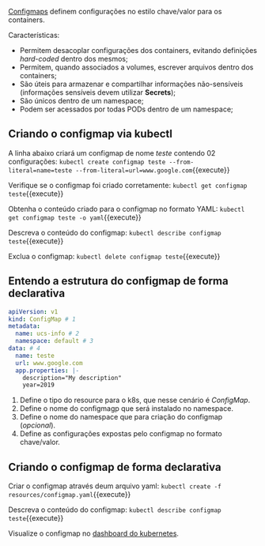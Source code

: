 [Configmaps](https://cloud.google.com/kubernetes-engine/docs/concepts/configmap) definem configurações no estilo chave/valor para os containers.

Características:
- Permitem desacoplar configurações dos containers, evitando definições *hard-coded* dentro dos mesmos;
- Permitem, quando associados a volumes, escrever arquivos dentro dos containers;
- São úteis para armazenar e compartilhar informações não-sensíveis (informações sensíveis devem utilizar **Secrets**);
- São únicos dentro de um namespace;
- Podem ser acessados por todas PODs dentro de um namespace;

## Criando o configmap via kubectl

A linha abaixo criará um configmap de nome *teste* contendo 02 configurações:
`kubectl create configmap teste --from-literal=name=teste --from-literal=url=www.google.com`{{execute}}

Verifique se o configmap foi criado corretamente:
`kubectl get configmap teste`{{execute}}

Obtenha o conteúdo criado para o configmap no formato YAML:
`kubectl get configmap teste -o yaml`{{execute}}

Descreva o conteúdo do configmap:
`kubectl describe configmap teste`{{execute}}

Exclua o configmap:
`kubectl delete configmap teste`{{execute}}

## Entendo a estrutura do configmap de forma declarativa

```yaml
apiVersion: v1
kind: ConfigMap # 1
metadata:
  name: ucs-info # 2
  namespace: default # 3
data: # 4
  name: teste
  url: www.google.com
  app.properties: |-
    description="My description"
    year=2019
```

1. Define o tipo do resource para o k8s, que nesse cenário é *ConfigMap*.
2. Define o nome do configmagp que será instalado no namespace.
3. Define o nome do namespace que para criação do configmap (*opcional*).
4. Define as configurações expostas pelo configmap no formato chave/valor.

## Criando o configmap de forma declarativa

Criar o configmap através deum arquivo yaml:
`kubectl create -f resources/configmap.yaml`{{execute}}

Descreva o conteúdo do configmap:
`kubectl describe configmap teste`{{execute}}

Visualize o configmap no [dashboard do kubernetes](https://[[HOST_SUBDOMAIN]]-30000-[[KATACODA_HOST]].environments.katacoda.com/).
